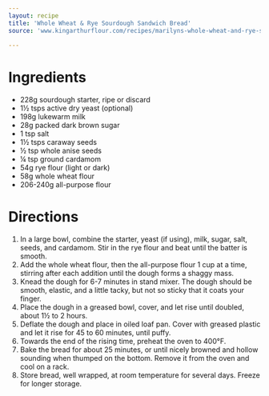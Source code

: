 ```yaml
---
layout: recipe
title: 'Whole Wheat & Rye Sourdough Sandwich Bread'
source: 'www.kingarthurflour.com/recipes/marilyns-whole-wheat-and-rye-sourdough-bread-recipe'
    
---
```


# Ingredients

- 228g sourdough starter, ripe or discard
- 1½ tsps active dry yeast (optional)
- 198g lukewarm milk
- 28g packed dark brown sugar
- 1 tsp salt
- 1½ tsps caraway seeds
- ½ tsp whole anise seeds
- ¼ tsp ground cardamom
- 54g rye flour (light or dark)
- 58g whole wheat flour
- 206-240g all-purpose flour

# Directions

1. In a large bowl, combine the starter, yeast (if using), milk, sugar, salt, seeds, and cardamom. Stir in the rye flour and beat until the batter is smooth.
2. Add the whole wheat flour, then the all-purpose flour 1 cup at a time, stirring after each addition until the dough forms a shaggy mass.
3. Knead the dough for 6-7 minutes in stand mixer. The dough should be smooth, elastic, and a little tacky, but not so sticky that it coats your finger. 
4. Place the dough in a greased bowl, cover, and let rise until doubled, about 1½ to 2 hours.
5. Deflate the dough and place in oiled loaf pan. Cover with greased plastic and let it rise for 45 to 60 minutes, until puffy.
6. Towards the end of the rising time, preheat the oven to 400°F.
7. Bake the bread for about 25 minutes, or until nicely browned and hollow sounding when thumped on the bottom. Remove it from the oven and cool on a rack.
8. Store bread, well wrapped, at room temperature for several days. Freeze for longer storage.